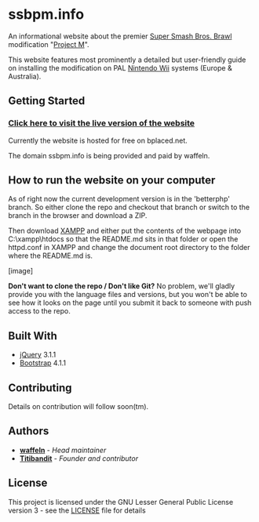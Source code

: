 # ssbpm.info

An informational website about the premier [Super Smash Bros. Brawl](https://en.wikipedia.org/wiki/Super_Smash_Bros._Brawl) modification "[Project M](https://www.ssbwiki.com/Project_M)".

This website features most prominently a detailed but user-friendly guide on installing the modification on PAL [Nintendo Wii](https://en.wikipedia.org/wiki/Wii) systems (Europe & Australia).

## Getting Started

### [Click here to visit the live version of the website](http://ssbpm.info)

Currently the website is hosted for free on bplaced.net.

The domain ssbpm.info is being provided and paid by waffeln.

## How to run the website on your computer

As of right now the current development version is in the 'betterphp' branch. So either clone the repo and checkout that branch or switch to the branch in the browser and download a ZIP.

Then download [XAMPP](https://www.apachefriends.org/) and either put the contents of the webpage into C:\xampp\htdocs so that the README.md sits in that folder
or
open the httpd.conf in XAMPP and change the document root directory to the folder where the README.md is.

[image]

**Don't want to clone the repo / Don't like Git?**
No problem, we'll gladly provide you with the language files and versions, but you won't be able to see how it looks on the page until you submit it back to someone with push access to the repo.

## Built With

* [jQuery](https://github.com/jquery/jquery) 3.1.1
* [Bootstrap](https://github.com/twbs/bootstrap) 4.1.1

## Contributing

Details on contribution will follow soon(tm).

## Authors

* **[waffeln](https://twitter.com/wffln)** - *Head maintainer*
* **[Titibandit](https://twitter.com/TheTitibandit)** - *Founder and contributor*

## License

This project is licensed under the GNU Lesser General Public License version 3 - see the [LICENSE](LICENSE) file for details
